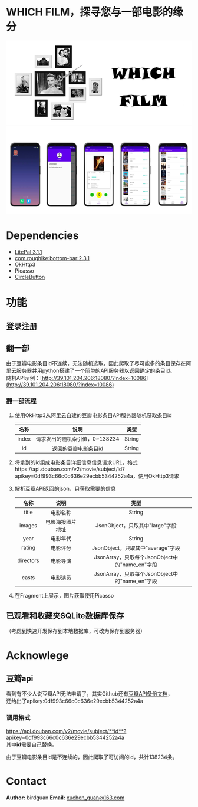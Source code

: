 # WHICH FILM，探寻您与一部电影的缘分
![](imgs/show.png)  
![](imgs/app_detail.jpg)

# Dependencies
- [LitePal 3.1.1](https://github.com/LitePalFramework/LitePal)
- [com.roughike:bottom-bar:2.3.1](com.roughike:bottom-bar:2.3.1)
- OkHttp3
- Picasso
- [CircleButton](https://github.com/markushi/android-circlebutton)

# 功能
## 登录注册

## 翻一部
由于豆瓣电影条目id不连续，无法随机选取，因此爬取了尽可能多的条目保存在阿里云服务器并用python搭建了一个简单的API服务器以返回确定的条目id。  
随机API示例：[http://39.101.204.206:18080/?index=10086](http://39.101.204.206:18080/?index=10086)
### 翻一部流程
1. 使用OkHttp3从阿里云自建的豆瓣电影条目API服务器随机获取条目id

    |名称|说明|类型|
    |:-:|:-:|:-:|
    |index|请求发出的随机索引值，0~138234|String|
    |id|返回的豆瓣电影条目id|String|


2. 将拿到的id组成电影条目详细信息信息请求URL，格式https://api.douban.com/v2/movie/subject/id?apikey=0df993c66c0c636e29ecbb5344252a4a，使用OkHttp3请求
3. 解析豆瓣API返回的json，只获取需要的信息

    |名称|说明|类型|
    |:-:|:-:|:-:|
    |title|电影名称|String|
    |images|电影海报图片地址|JsonObject，只取其中"large"字段|
    |year|电影年代|String|
    |rating|电影评分|JsonObject，只取其中"average"字段|
    |directors|电影导演|JsonArray，只取每个JsonObject中的"name_en"字段|
    |casts|电影演员|JsonArray，只取每个JsonObject中的"name_en"字段|


4. 在Fragment上展示，图片获取使用Picasso


## 已观看和收藏夹SQLite数据库保存
（考虑到快速开发保存到本地数据库，可改为保存到服务器）

# Acknowlege
## 豆瓣api
看到有不少人说豆瓣API无法申请了，其实Github还有[豆瓣API备份文档](http://www.doubanapi.com/movie.html#subject)，  
还给出了apikey:0df993c66c0c636e29ecbb5344252a4a
### 调用格式
https://api.douban.com/v2/movie/subject/**id**?apikey=0df993c66c0c636e29ecbb5344252a4a  
其中**id**需要自己替换。

由于豆瓣电影条目id是不连续的，因此爬取了可访问的id，共计138234条。


# Contact
 **Author:** birdguan
 **Email:** xuchen_guan@163.com